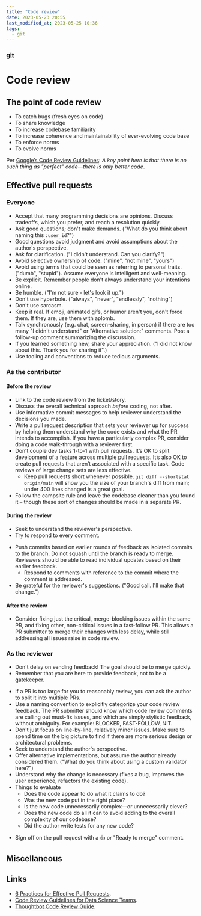 ```yaml
---
title: "Code review"
date: 2023-05-23 20:55
last_modified_at: 2023-05-25 10:36
tags:
  - git
---
```


### [git](git.md)

# Code review

## The point of code review

* To catch bugs (fresh eyes on code)
* To share knowledge
* To increase codebase familiarity
* To increase coherence and maintainability of ever-evolving code base
* To enforce norms
* To evolve norms

Per [Google’s Code Review Guidelines](https://google.github.io/eng-practices/review/reviewer/standard.html): _A key point here is that there is no such thing as "perfect" code—there is only better code_.

## Effective pull requests

### Everyone

-   Accept that many programming decisions are opinions. Discuss tradeoffs, which you prefer, and reach a resolution quickly.
-   Ask good questions; don't make demands. ("What do you think about naming this `:user_id`?")
-   Good questions avoid judgment and avoid assumptions about the author's perspective.
-   Ask for clarification. ("I didn't understand. Can you clarify?")
-   Avoid selective ownership of code. ("mine", "not mine", "yours")
-   Avoid using terms that could be seen as referring to personal traits. ("dumb", "stupid"). Assume everyone is intelligent and well-meaning.
-   Be explicit. Remember people don't always understand your intentions online.
-   Be humble. ("I'm not sure - let's look it up.")
-   Don't use hyperbole. ("always", "never", "endlessly", "nothing")
-   Don't use sarcasm.
-   Keep it real. If emoji, animated gifs, or humor aren't you, don't force them. If they are, use them with aplomb.
-   Talk synchronously (e.g. chat, screen-sharing, in person) if there are too many "I didn't understand" or "Alternative solution:" comments. Post a follow-up comment summarizing the discussion.
-   If you learned something new, share your appreciation. ("I did not know about this. Thank you for sharing it".)
- Use tooling and conventions to reduce tedious arguments. 

### As the contributor

#### Before the review

* Link to the code review from the ticket/story.
* Discuss the overall technical approach *before* coding, not after. 
* Use informative commit messages to help reviewer understand the decisions you made.
* Write a pull request description that sets your reviewer up for success by helping them understand why the code exists and what the PR intends to accomplish. If you have a particularly complex PR, consider doing a code walk-through with a reviewer first.
* Don’t couple dev tasks 1-to-1 with pull requests. It’s OK to split development of a feature across multiple pull requests. It’s also OK to create pull requests that aren’t associated with a specific task. Code reviews of large change sets are less effective.
	* Keep pull requests short whenever possible. `git diff --shortstat origin/main` will show you the size of your branch's diff from main; under 400 lines changed is a great goal.
*  Follow the campsite rule and leave the codebase cleaner than you found it – though these sort of changes should be made in a separate PR.

#### During the review

-  Seek to understand the reviewer's perspective.
-  Try to respond to every comment.
*   Push commits based on earlier rounds of feedback as isolated commits to the branch. Do not squash until the branch is ready to merge. Reviewers should be able to read individual updates based on their earlier feedback.
	* Respond to comments with reference to the commit where the comment is addressed.
*   Be grateful for the reviewer's suggestions. ("Good call. I'll make that change.")

#### After the review

* Consider fixing just the critical, merge-blocking issues within the same PR, and fixing other, non-critical issues in a fast-follow PR. This allows a PR submitter to merge their changes with less delay, while still addressing all issues raise in code review.

### As the reviewer

- Don't delay on sending feedback! The goal should be to merge quickly.
-   Remember that you are here to provide feedback, not to be a gatekeeper.
* If a PR is too large for you to reasonably review, you can ask the author to split it into multiple PRs.
* Use a naming convention to explicitly categorize your code review feedback. The PR submitter should know which code review comments are calling out must-fix issues, and which are simply stylistic feedback, without ambiguity. For example: BLOCKER, FAST-FOLLOW, NIT.
* Don't just focus on line-by-line, relatively minor issues. Make sure to spend time on the big picture to find if there are more serious design or architectural problems.
*   Seek to understand the author's perspective.
* Offer alternative implementations, but assume the author already considered them. ("What do you think about using a custom validator here?")
* Understand why the change is necessary (fixes a bug, improves the user experience, refactors the existing code).
* Things to evaluate
	* Does the code appear to do what it claims to do?
	* Was the new code put in the right place?
	* Is the new code unnecessarily complex—or unnecessarily clever?
	* Does the new code do all it can to avoid adding to the overall complexity of our codebase?
	* Did the author write tests for any new code?
-   Sign off on the pull request with a 👍 or "Ready to merge" comment.

## Miscellaneous

## Links

* [6 Practices for Effective Pull Requests](https://blog.thepete.net/blog/2019/05/10/6-practices-for-effective-pull-requests/).
* [Code Review Guidelines for Data Science Teams](https://tdhopper.com/blog/code-review-guidelines).
* [Thoughtbot Code Review Guide](https://github.com/thoughtbot/guides/tree/main/code-review).
